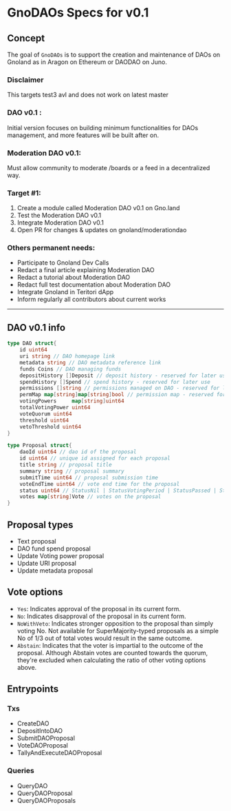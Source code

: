 # GnoDAOs Specs for v0.1

## Concept

The goal of `GnoDAOs` is to support the creation and maintenance of DAOs on Gnoland as in Aragon on Ethereum or DAODAO on Juno.

### Disclaimer

This targets test3 avl and does not work on latest master

### DAO v0.1 :

Initial version focuses on building minimum functionalities for DAOs management, and more features will be built after on.

### Moderation DAO v0.1:

Must allow community to moderate /boards or a feed in a decentralized way.

### Target #1:

1. Create a module called Moderation DAO v0.1 on Gno.land
2. Test the Moderation DAO v0.1
3. Integrate Moderation DAO v0.1
4. Open PR for changes & updates on gnoland/moderationdao

### Others permanent needs:

- Participate to Gnoland Dev Calls
- Redact a final article explaining Moderation DAO
- Redact a tutorial about Moderation DAO
- Redact full test documentation about Moderation DAO
- Integrate Gnoland in Teritori dApp
- Inform regularly all contributors about current works

---

## DAO v0.1 info

```go
type DAO struct{
    id uint64
    uri string // DAO homepage link
    metadata string // DAO metadata reference link
    funds Coins // DAO managing funds
    depositHistory []Deposit // deposit history - reserved for later use
    spendHistory []Spend // spend history - reserved for later use
    permissions []string // permissions managed on DAO - reserved for later use
    permMap map[string]map[string]bool // permission map - reserved for later use
	votingPowers     map[string]uint64
	totalVotingPower uint64
    voteQuorum uint64
    threshold uint64
    vetoThreshold uint64
}
```

```go
type Proposal struct{
    daoId uint64 // dao id of the proposal
    id uint64 // unique id assigned for each proposal
    title string // proposal title
    summary string // proposal summary
    submitTime uint64 // proposal submission time
    voteEndTime uint64 // vote end time for the proposal
    status uint64 // StatusNil | StatusVotingPeriod | StatusPassed | StatusRejected | StatusFailed
	votes map[string]Vote // votes on the proposal
}
```

## Proposal types

- Text proposal
- DAO fund spend proposal
- Update Voting power proposal
- Update URI proposal
- Update metadata proposal

## Vote options

- `Yes`: Indicates approval of the proposal in its current form.
- `No`: Indicates disapproval of the proposal in its current form.
- `NoWithVeto`: Indicates stronger opposition to the proposal than simply voting No. Not available for SuperMajority-typed proposals as a simple No of 1/3 out of total votes would result in the same outcome.
- `Abstain`: Indicates that the voter is impartial to the outcome of the proposal. Although Abstain votes are counted towards the quorum, they're excluded when calculating the ratio of other voting options above.

## Entrypoints

### Txs

- CreateDAO
- DepositIntoDAO
- SubmitDAOProposal
- VoteDAOProposal
- TallyAndExecuteDAOProposal

### Queries

- QueryDAO
- QueryDAOProposal
- QueryDAOProposals
